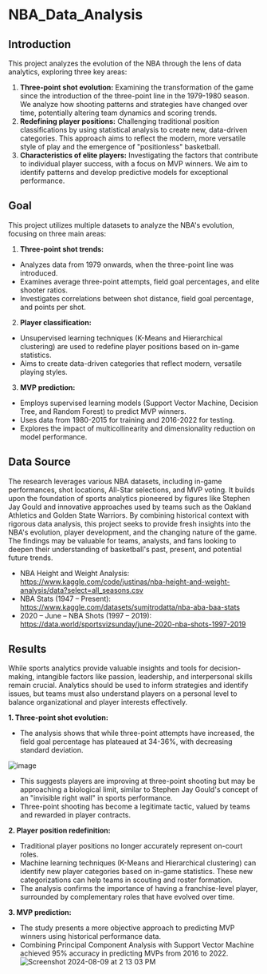 # NBA_Data_Analysis #

## Introduction

This project analyzes the evolution of the NBA through the lens of data analytics, exploring three key areas:

1. **Three-point shot evolution:** Examining the transformation of the game since the introduction of the three-point line in the 1979-1980 season. We analyze how shooting patterns and strategies have changed over time, potentially altering team dynamics and scoring trends.
2. **Redefining player positions:** Challenging traditional position classifications by using statistical analysis to create new, data-driven categories. This approach aims to reflect the modern, more versatile style of play and the emergence of "positionless" basketball.
3. **Characteristics of elite players:** Investigating the factors that contribute to individual player success, with a focus on MVP winners. We aim to identify patterns and develop predictive models for exceptional performance.

## Goal

This project utilizes multiple datasets to analyze the NBA's evolution, focusing on three main areas:

1. **Three-point shot trends:**
  - Analyzes data from 1979 onwards, when the three-point line was introduced.
  - Examines average three-point attempts, field goal percentages, and elite shooter ratios.
  - Investigates correlations between shot distance, field goal percentage, and points per shot.

2. **Player classification:**
  - Unsupervised learning techniques (K-Means and Hierarchical clustering) are used to redefine player positions based on in-game statistics.
  - Aims to create data-driven categories that reflect modern, versatile playing styles.

3. **MVP prediction:**
  - Employs supervised learning models (Support Vector Machine, Decision Tree, and Random Forest) to predict MVP winners.
  - Uses data from 1980-2015 for training and 2016-2022 for testing.
  - Explores the impact of multicollinearity and dimensionality reduction on model performance.

## Data Source

The research leverages various NBA datasets, including in-game performances, shot locations, All-Star selections, and MVP voting. It builds upon the foundation of sports analytics pioneered by figures like Stephen Jay Gould and innovative approaches used by teams such as the Oakland Athletics and Golden State Warriors.
By combining historical context with rigorous data analysis, this project seeks to provide fresh insights into the NBA's evolution, player development, and the changing nature of the game. The findings may be valuable for teams, analysts, and fans looking to deepen their understanding of basketball's past, present, and potential future trends.

- NBA Height and Weight Analysis: https://www.kaggle.com/code/justinas/nba-height-and-weight-analysis/data?select=all_seasons.csv
- NBA Stats (1947 – Present): https://www.kaggle.com/datasets/sumitrodatta/nba-aba-baa-stats
- 2020 – June – NBA Shots (1997 – 2019): https://data.world/sportsvizsunday/june-2020-nba-shots-1997-2019

## Results

While sports analytics provide valuable insights and tools for decision-making, intangible factors like passion, leadership, and interpersonal skills remain crucial. Analytics should be used to inform strategies and identify issues, but teams must also understand players on a personal level to balance organizational and player interests effectively.

**1. Three-point shot evolution:**

  - The analysis shows that while three-point attempts have increased, the field goal percentage has plateaued at 34-36%, with decreasing standard deviation.

![image](https://github.com/user-attachments/assets/25f56de1-b2bf-46d3-b5b9-124b426ea0dd)
  - This suggests players are improving at three-point shooting but may be approaching a biological limit, similar to Stephen Jay Gould's concept of an "invisible right wall" in sports performance.
  - Three-point shooting has become a legitimate tactic, valued by teams and rewarded in player contracts.


**2. Player position redefinition:**

  - Traditional player positions no longer accurately represent on-court roles.
  - Machine learning techniques (K-Means and Hierarchical clustering) can identify new player categories based on in-game statistics. These new categorizations can help teams in scouting and roster formation.
  - The analysis confirms the importance of having a franchise-level player, surrounded by complementary roles that have evolved over time.


**3. MVP prediction:**

  - The study presents a more objective approach to predicting MVP winners using historical performance data.
  - Combining Principal Component Analysis with Support Vector Machine achieved 95% accuracy in predicting MVPs from 2016 to 2022.
![Screenshot 2024-08-09 at 2 13 03 PM](https://github.com/user-attachments/assets/5d494a53-b16c-4078-8b4d-aa9eb89a2b30)


